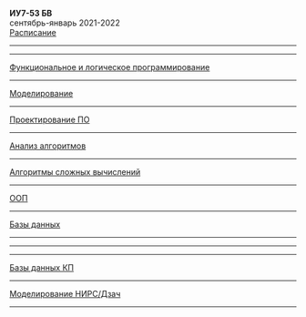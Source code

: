 **ИУ7-53 БВ** \
сентябрь-январь 2021-2022 \
[Расписание](https://www.isot.bmstu.ru/a0x/documents/2edu/shedules/2021/%d0%98%d0%a37-33%d0%91%d0%92,34%d0%91%d0%92,53%d0%91%d0%92,54%d0%91%d0%92_%d0%be%d1%81%d0%b5%d0%bd%d1%8c%202021.pdf) 
____________________________________
____________________________________
[Функциональное и логическое программирование](7sem/falp.md)
____________________________________
[Моделирование](7sem/modeling.md) 
____________________________________
[Проектирование ПО](7sem/software_design.md) 
____________________________________
[Анализ алгоритмов](7sem/algorithms_analysis.md) 
____________________________________
[Алгоритмы сложных вычислений](7sem/complex_computation_algorithms.md) 
____________________________________
[ООП](7sem/oop.md) 
____________________________________
[Базы данных](7sem/db.md) 
____________________________________

____________________________________
____________________________________
[Базы данных КП](7sem/db_cp.md) 
____________________________________
[Моделирование НИРС/Дзач](7sem/modeling_nirs.md) 
____________________________________
